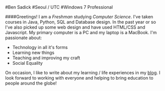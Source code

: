 #Ben Sadick
#Seoul / UTC
#Windows 7 Professional

####Greetings! I am a *Freshman* studying *Computer Science*. I've taken courses in Java, Python, SQL and Database design. In the past year or so I've also picked up some web design and have used HTML/CSS and Javascript. My primary computer is a PC and my laptop is a MacBook.
I'm passionate about:


* Technology in all it's forms
* Learning new things
* Teaching and improving my craft
* Social Equality

On occasion, I like to write about my learning / life experiences in my [blog](https://smittyanddrweston.wordpress.com/). I look forward to working with everyone and helping to bring education to people around the globe!
